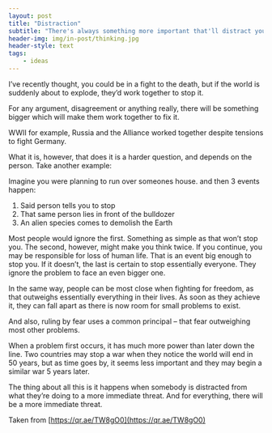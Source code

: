 ```yaml
---
layout: post
title: "Distraction"
subtitle: "There's always something more important that'll distract you from your task"
header-img: img/in-post/thinking.jpg
header-style: text
tags:
    - ideas
---
```


I’ve recently thought, you could be in a fight to the death, but if the world is suddenly about to explode, they’d work together to stop it.

For any argument, disagreement or anything really, there will be something bigger which will make them work together to fix it.

WWII for example, Russia and the Alliance worked together despite tensions to fight Germany.

What it is, however, that does it is a harder question, and depends on the person. Take another example:

Imagine you were planning to run over someones house. and then 3 events happen:

1. Said person tells you to stop
2. That same person lies in front of the bulldozer
3. An alien species comes to demolish the Earth

Most people would ignore the first. Something as simple as that won’t stop you. The second, however, might make you think twice. If you continue, you may be responsible for loss of human life. That is an event big enough to stop you. If it doesn’t, the last is certain to stop essentially everyone. They ignore the problem to face an even bigger one.

In the same way, people can be most close when fighting for freedom, as that outweighs essentially everything in their lives. As soon as they achieve it, they can fall apart as there is now room for small problems to exist.

And also, ruling by fear uses a common principal – that fear outweighing most other problems.

When a problem first occurs, it has much more power than later down the line. Two countries may stop a war when they notice the world will end in 50 years, but as time goes by, it seems less important and they may begin a similar war 5 years later.

The thing about all this is it happens when somebody is distracted from what they’re doing to a more immediate threat. And for everything, there will be a more immediate threat.

Taken from [https://qr.ae/TW8gO0](https://qr.ae/TW8gO0)